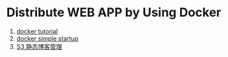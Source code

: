 # Distribute WEB APP by Using Docker


1. [docker tutorial](blog.flux7.com/blogs/docker/docker-tutorial-series-part-1-an-introduction) 
2. [docker simple startup](https://github.com/wsargent/docker-cheat-sheet)
3. [S3 静态博客管理](https://www.duyidong.com/2017/03/07/Deploy-Hexo-to-S3/)
